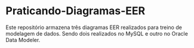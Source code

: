 # Praticando-Diagramas-EER
Este repositório armazena três diagramas EER realizados para treino de modelagem de dados. Sendo dois realizados no MySQL e outro no Oracle Data Modeler.

